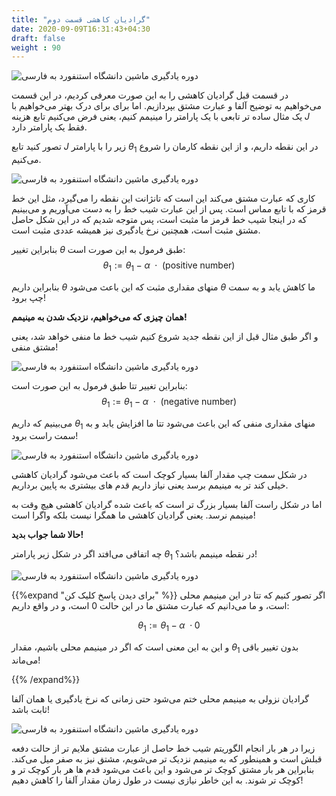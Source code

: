 ```yaml
---
title: "گرادیان کاهشی قسمت دوم"
date: 2020-09-09T16:31:43+04:30
draft: false
weight : 90
---
```


![دوره یادگیری ماشین دانشگاه استنفورد به فارسی](../images/image36.png?width=30pc)

در قسمت قبل گرادیان کاهشی را به این صورت معرفی
کردیم، در این قسمت می‌خواهیم به توضیح آلفا و 
عبارت مشتق بپردازیم.
اما برای برای درک بهتر می‌خواهیم با یک مثال ساده تر 
تابعی با یک پارامتر را مینیمم کنیم،  یعنی فرض
می‌کنیم تابع هزینه $J$ فقط یک پارامتر دارد.

تصور کنید تابع $J$ زیر 
را با پارامتر $\theta_1$ در این
نقطه داریم، و از این نقطه
کارمان را شروع می‌کنیم.

![دوره یادگیری ماشین دانشگاه استنفورد به فارسی](../images/image42.png?width=15pc)

کاری که عبارت مشتق می‌کند این است که تانژانت این
نقطه را می‌گیرد، مثل این خط قرمز که با تابع مماس
است.
پس از این عبارت شیب خط را به دست می‌آوریم و 
می‌بینیم که در اینجا شیب خط قرمز ما مثبت است،
پس متوجه شدیم که در
این شکل حاصل مشتق
مثبت است، همچنین
نرخ یادگیری نیز همیشه
عددی مثبت است.

بنابراین تغییر $\theta$ طبق فرمول به این صورت است:
$$ \theta_1 := \theta_1 - \alpha \text{ } \cdot \text{ (positive number)} $$

بنابراین داریم $\theta$ منهای مقداری مثبت که این
باعث می‌شود $\theta$ ما کاهش یابد و به سمت چپ برود!

**همان چیزی که می‌خواهیم، نزدیک شدن به مینیمم!**

و اگر طبق مثال قبل از این 
نقطه جدید شروع کنیم
شیب خط ما منفی خواهد
شد، یعنی مشتق منفی!

![دوره یادگیری ماشین دانشگاه استنفورد به فارسی](../images/image43.png?width=15pc)

بنابراین تغییر تتا طبق فرمول به این صورت است:
$$ \theta_1 := \theta_1 - \alpha \text{ } \cdot \text{ (negative number)} $$

می‌بینیم که داریم $\theta_1$ منهای مقداری منفی که این
باعث می‌شود تتا ما افزایش یابد و به سمت راست برود!

![دوره یادگیری ماشین دانشگاه استنفورد به فارسی](../images/image44.jpg?width=30pc)

در شکل سمت چپ مقدار آلفا بسیار کوچک است که
باعث می‌شود گرادیان کاهشی خیلی کند تر به مینیمم
برسد یعنی نیاز داریم قدم های بیشتری به پایین برداریم.

اما در شکل راست آلفا بسیار بزرگ تر است که باعث 
شده گرادیان کاهشی هیچ وقت به مینیمم نرسد.
یعنی گرادیان کاهشی ما همگرا نیست بلکه واگرا است!

**حالا شما جواب بدید!**

چه اتفاقی می‌افتد اگر در شکل زیر پارامتر $\theta_1$ در نقطه 
مینیمم باشد؟!

![دوره یادگیری ماشین دانشگاه استنفورد به فارسی](../images/image45.png?width=20pc)


{{%expand "برای دیدن پاسخ کلیک کن" %}}
اگر تصور کنیم که تتا در این مینیمم محلی است، و ما می‌دانیم که عبارت مشتق ما در این حالت 0 است، و در واقع داریم:

$$ \theta_1 := \theta_1 - \alpha \text{ } \cdot 0$$

و این به این معنی است که اگر در مینیمم محلی باشیم، مقدار
$\theta_1$ بدون تغییر باقی می‌ماند!

{{% /expand%}}

گرادیان نزولی به 
<span class="top-dict" data-tipso="local minimum">مینیمم محلی</span> 
ختم می‌شود حتی 
زمانی که نرخ یادگیری یا
همان آلفا ثابت باشد!

![دوره یادگیری ماشین دانشگاه استنفورد به فارسی](../images/image46.png?width=20pc)

زیرا در هر بار انجام الگوریتم شیب خط حاصل از عبارت
مشتق ملایم تر از حالت دفعه قبلش است و همینطور
که به مینیمم نزدیک تر می‌شویم، مشتق نیز به صفر
میل می‌کند.
بنابراین هر بار مشتق کوچک تر می‌شود و این باعث
می‌شود قدم ها هر بار کوچک تر و کوچک تر شوند.
به این خاطر نیازی نیست در طول زمان مقدار آلفا را
کاهش دهیم!
